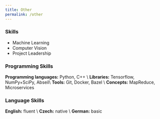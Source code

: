 ```yaml
---
title: Other
permalink: /other
---
```


### Skills
 - Machine Learning
 - Computer Vision
 - Project Leadership

### Programming Skills
**Programming languages:**  Python, C++ \\
**Libraries:** Tensorflow, NumPy+SciPy, Abseil\\
**Tools:** Git, Docker, Bazel \\
**Concepts:** MapReduce, Microservices 


### Language Skills
 **English:** fluent \\
 **Czech:** native \\
 **German:** basic 
